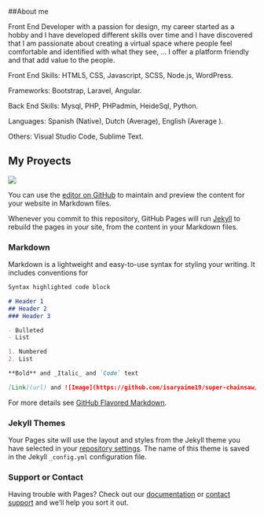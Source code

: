 ##About me

Front End Developer with a passion for design, my career started as a hobby and I have developed different skills over time and I have discovered that I am passionate about creating a virtual space where people feel comfortable and identified with what they see, ...  I offer a platform friendly and that add value to the people.

Front End Skills: HTML5, CSS, Javascript, SCSS, Node.js, WordPress. 

Frameworks: Bootstrap, Laravel, Angular. 

Back End Skills: Mysql, PHP, PHPadmin, HeideSql, Python. 

Languages: Spanish (Native), Dutch (Average), English (Average ). 

Others: Visual Studio Code, Sublime Text. 



## My Proyects
![](src("https://github.com/isaryaime19/super-chainsaw/blob/master/img-port/isawb-d1.png?raw=true"))

You can use the [editor on GitHub](https://github.com/isaryaime19/port-it/edit/master/index.md) to maintain and preview the content for your website in Markdown files.

Whenever you commit to this repository, GitHub Pages will run [Jekyll](https://jekyllrb.com/) to rebuild the pages in your site, from the content in your Markdown files.

### Markdown

Markdown is a lightweight and easy-to-use syntax for styling your writing. It includes conventions for

```markdown
Syntax highlighted code block

# Header 1
## Header 2
### Header 3

- Bulleted
- List

1. Numbered
2. List

**Bold** and _Italic_ and `Code` text

[Link](url) and ![Image](https://github.com/isaryaime19/super-chainsaw/blob/master/img-port/isawb-d1.png?raw=true)
```

For more details see [GitHub Flavored Markdown](https://guides.github.com/features/mastering-markdown/).

### Jekyll Themes

Your Pages site will use the layout and styles from the Jekyll theme you have selected in your [repository settings](https://github.com/isaryaime19/port-it/settings). The name of this theme is saved in the Jekyll `_config.yml` configuration file.

### Support or Contact

Having trouble with Pages? Check out our [documentation](https://help.github.com/categories/github-pages-basics/) or [contact support](https://github.com/contact) and we’ll help you sort it out.
